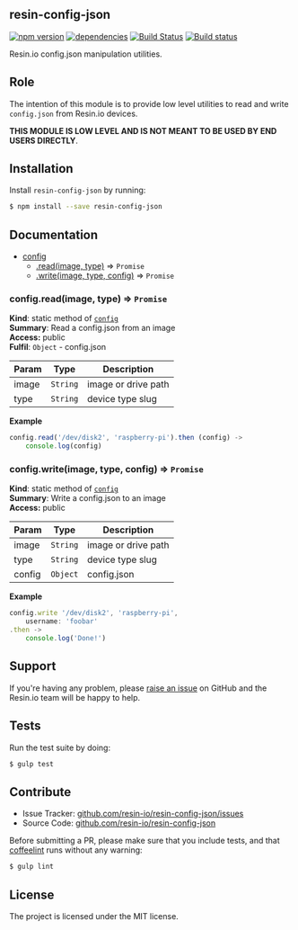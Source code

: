 resin-config-json
-----------------

[![npm version](https://badge.fury.io/js/resin-config-json.svg)](http://badge.fury.io/js/resin-config-json)
[![dependencies](https://david-dm.org/resin-io/resin-config-json.png)](https://david-dm.org/resin-io/resin-config-json.png)
[![Build Status](https://travis-ci.org/resin-io/resin-config-json.svg?branch=master)](https://travis-ci.org/resin-io/resin-config-json)
[![Build status](https://ci.appveyor.com/api/projects/status/ndm6cfnvotbsyaqx/branch/master?svg=true)](https://ci.appveyor.com/project/resin-io/resin-config-json/branch/master)

Resin.io config.json manipulation utilities.

Role
----

The intention of this module is to provide low level utilities to read and write `config.json` from Resin.io devices.

**THIS MODULE IS LOW LEVEL AND IS NOT MEANT TO BE USED BY END USERS DIRECTLY**.

Installation
------------

Install `resin-config-json` by running:

```sh
$ npm install --save resin-config-json
```

Documentation
-------------


* [config](#module_config)
  * [.read(image, type)](#module_config.read) ⇒ <code>Promise</code>
  * [.write(image, type, config)](#module_config.write) ⇒ <code>Promise</code>

<a name="module_config.read"></a>
### config.read(image, type) ⇒ <code>Promise</code>
**Kind**: static method of <code>[config](#module_config)</code>  
**Summary**: Read a config.json from an image  
**Access:** public  
**Fulfil**: <code>Object</code> - config.json  

| Param | Type | Description |
| --- | --- | --- |
| image | <code>String</code> | image or drive path |
| type | <code>String</code> | device type slug |

**Example**  
```js
config.read('/dev/disk2', 'raspberry-pi').then (config) ->
	console.log(config)
```
<a name="module_config.write"></a>
### config.write(image, type, config) ⇒ <code>Promise</code>
**Kind**: static method of <code>[config](#module_config)</code>  
**Summary**: Write a config.json to an image  
**Access:** public  

| Param | Type | Description |
| --- | --- | --- |
| image | <code>String</code> | image or drive path |
| type | <code>String</code> | device type slug |
| config | <code>Object</code> | config.json |

**Example**  
```js
config.write '/dev/disk2', 'raspberry-pi',
	username: 'foobar'
.then ->
	console.log('Done!')
```

Support
-------

If you're having any problem, please [raise an issue](https://github.com/resin-io/resin-config-json/issues/new) on GitHub and the Resin.io team will be happy to help.

Tests
-----

Run the test suite by doing:

```sh
$ gulp test
```

Contribute
----------

- Issue Tracker: [github.com/resin-io/resin-config-json/issues](https://github.com/resin-io/resin-config-json/issues)
- Source Code: [github.com/resin-io/resin-config-json](https://github.com/resin-io/resin-config-json)

Before submitting a PR, please make sure that you include tests, and that [coffeelint](http://www.coffeelint.org/) runs without any warning:

```sh
$ gulp lint
```

License
-------

The project is licensed under the MIT license.
